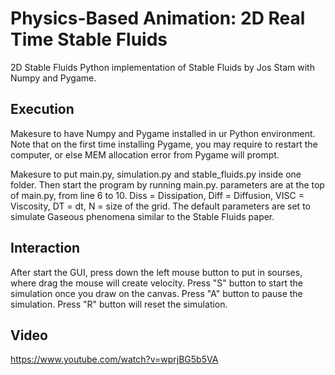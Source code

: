 # Physics-Based Animation: 2D Real Time Stable Fluids
2D Stable Fluids
Python implementation of Stable Fluids by Jos Stam with Numpy and Pygame.

## Execution
Makesure to have Numpy and Pygame installed in ur Python environment.
Note that on the first time installing Pygame, you may require to restart the computer,
or else MEM allocation error from Pygame will prompt.

Makesure to put main.py, simulation.py and stable_fluids.py inside one folder.
Then start the program by running main.py.
parameters are at the top of main.py, from line 6 to 10.
Diss = Dissipation, Diff = Diffusion, VISC = Viscosity, DT = dt, N = size of the grid.
The default parameters are set to simulate Gaseous phenomena similar to the Stable Fluids paper.

## Interaction
After start the GUI, press down the left mouse button to put in sourses, 
where drag the mouse will create velocity.
Press "S" button to start the simulation once you draw on the canvas.
Press "A" button to pause the simulation.
Press "R" button will reset the simulation.

## Video
https://www.youtube.com/watch?v=wprjBG5b5VA
